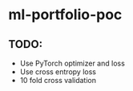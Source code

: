 # ml-portfolio-poc

## TODO:
- Use PyTorch optimizer and loss
- Use cross entropy loss
- 10 fold cross validation 
